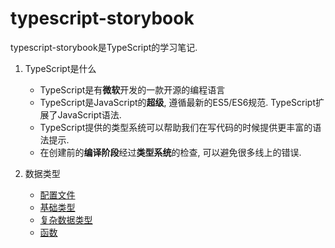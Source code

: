 # typescript-storybook

typescript-storybook是TypeScript的学习笔记.

1. TypeScript是什么

   - TypeScript是有**微软**开发的一款开源的编程语言
   - TypeScript是JavaScript的**超级**, 遵循最新的ES5/ES6规范. TypeScript扩展了JavaScript语法.
   - TypeScript提供的类型系统可以帮助我们在写代码的时候提供更丰富的语法提示.
   - 在创建前的**编译阶段**经过**类型系统**的检查, 可以避免很多线上的错误.


2. 数据类型
   - [配置文件](./doc/配置文件.md)
   - [基础类型](./doc/基础类型.md)
   - [复杂数据类型](./doc/复杂数据类型.md)
   - [函数](./doc/函数.md)
